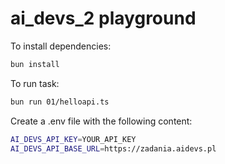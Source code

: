 # ai_devs_2 playground

To install dependencies:

```bash
bun install
```

To run task:

```bash
bun run 01/helloapi.ts
```

Create a .env file with the following content:

```bash
AI_DEVS_API_KEY=YOUR_API_KEY
AI_DEVS_API_BASE_URL=https://zadania.aidevs.pl
```
